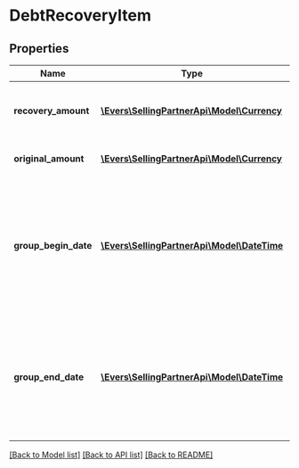 # DebtRecoveryItem

## Properties
Name | Type | Description | Notes
------------ | ------------- | ------------- | -------------
**recovery_amount** | [**\Evers\SellingPartnerApi\Model\Currency**](Currency.md) | The amount applied for the recovery item. | [optional] 
**original_amount** | [**\Evers\SellingPartnerApi\Model\Currency**](Currency.md) | The original debt amount. | [optional] 
**group_begin_date** | [**\Evers\SellingPartnerApi\Model\\DateTime**](\DateTime.md) | The beginning date and time of the financial event group that contains the debt. In ISO 8601 date time format. | [optional] 
**group_end_date** | [**\Evers\SellingPartnerApi\Model\\DateTime**](\DateTime.md) | The ending date and time of the financial event group that contains the debt. In ISO 8601 date time format. | [optional] 

[[Back to Model list]](../README.md#documentation-for-models) [[Back to API list]](../README.md#documentation-for-api-endpoints) [[Back to README]](../README.md)


